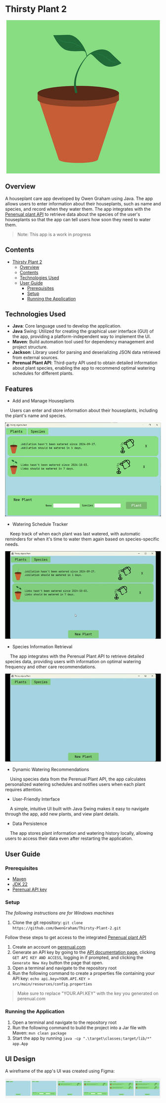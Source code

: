 # Thirsty Plant 2

<img style="display: block; margin-left: auto; margin-right: auto;" src="src/main/resources/icons/good_plant.png">

## Overview

A houseplant care app developed by Owen Graham using Java. The app allows users to enter information about their houseplants, such as name and species, and record when they water them. The app integrates with the [Penenual plant API](https://perenual.com/docs/api) to retrieve data about the species of the user's houseplants so that the app can tell users how soon they need to water them.

> Note: This app is a work in progress

## Contents

<!-- TOC -->
* [Thirsty Plant 2](#thirsty-plant-2)
  * [Overview](#overview)
  * [Contents](#contents)
  * [Technologies Used](#technologies-used)
  * [User Guide](#user-guide)
    * [Prerequisites](#prerequisites)
    * [Setup](#setup)
    * [Running the Application](#running-the-application)
<!-- TOC -->

## Technologies Used

- **Java**: Core language used to develop the application.
- **Java** Swing: Utilized for creating the graphical user interface (GUI) of the app, providing a platform-independent way to implement the UI.
- **Maven**: Build automation tool used for dependency management and project structure.
- **Jackson**: Library used for parsing and deserializing JSON data retrieved from external sources.
- **Perenual Plant API**: Third-party API used to obtain detailed information about plant species, enabling the app to recommend optimal watering schedules for different plants.

## Features

- Add and Manage Houseplants

&nbsp;&nbsp;&nbsp;&nbsp;Users can enter and store information about their houseplants, including the plant's name and species.

![add-plant-screenshot.png](readme-assets/add-plant-screenshot.png)

- Watering Schedule Tracker

&nbsp;&nbsp;&nbsp;&nbsp;Keep track of when each plant was last watered, with automatic reminders for when it's time to water them again based on species-specific needs.

![water-plant-gif.gif](readme-assets/water-plant-gif.gif)

- Species Information Retrieval

&nbsp;&nbsp;&nbsp;&nbsp;The app integrates with the Perenual Plant API to retrieve detailed species data, providing users with information on optimal watering frequency and other care recommendations.

![add-and-water.gif](readme-assets/add-and-water.gif)

- Dynamic Watering Recommendations

&nbsp;&nbsp;&nbsp;&nbsp;Using species data from the Perenual Plant API, the app calculates personalized watering schedules and notifies users when each plant requires attention.

- User-Friendly Interface

&nbsp;&nbsp;&nbsp;&nbsp;A simple, intuitive UI built with Java Swing makes it easy to navigate through the app, add new plants, and view plant details.

- Data Persistence

&nbsp;&nbsp;&nbsp;&nbsp;The app stores plant information and watering history locally, allowing users to access their data even after restarting the application.

## User Guide

### Prerequisites

- [Maven](https://maven.apache.org/download.cgi)
- [JDK 22](https://www.oracle.com/java/technologies/javase/jdk22-archive-downloads.html)
- [Perenual API key](https://perenual.com/docs/api)

### Setup

_The following instructions are for Windows machines_

1. Clone the git repository: `git clone https://github.com/OwenGraham/Thirsty-Plant-2.git`

Follow these steps to get access to the integrated [Penenual plant API](https://perenual.com/docs/api)

1. Create an account on [perenual.com](https://perenual.com/)
2. Generate an API key by going to the [API documentation page](https://perenual.com/docs/api), clicking `GET API KEY AND ACCESS`, logging in if prompted, and clicking the `Generate New Key` button the page that open.
3. Open a terminal and navigate to the repository root
4. Run the following command to create a properties file containing your API key: `echo api.key=YOUR.API.KEY > src/main/resources/config.properties`

> Make sure to replace "YOUR.API.KEY" with the key you generated on perenual.com

### Running the Application

1. Open a terminal and navigate to the repository root
2. Run the following command to build the project into a Jar file with Maven: `mvn clean package`
3. Start the app by running `java -cp ".\target\classes;target/lib/*" app.App`

## UI Design

A wireframe of the app's UI was created using Figma:

![figma-full-screenshot.png](readme-assets/figma-full-screenshot.png)